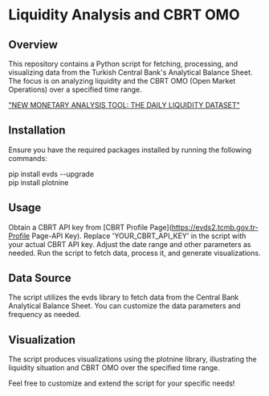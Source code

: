 
# Liquidity Analysis and CBRT OMO

## Overview

This repository contains a Python script for fetching, processing, and visualizing data from the Turkish Central Bank's Analytical Balance Sheet. The focus is on analyzing liquidity and the CBRT OMO (Open Market Operations) over a specified time range.

["NEW MONETARY ANALYSIS TOOL: THE DAILY LIQUIDITY DATASET"](https://www.researchgate.net/publication/342637770_NEW_MONETARY_ANALYSIS_TOOL_THE_DAILY_LIQUIDITY_DATASET)

## Installation

Ensure you have the required packages installed by running the following commands:

pip install evds --upgrade <br>
pip install plotnine


## Usage

Obtain a CBRT API key from [CBRT Profile Page](https://evds2.tcmb.gov.tr-Profile Page-API Key).
Replace 'YOUR_CBRT_API_KEY' in the script with your actual CBRT API key.
Adjust the date range and other parameters as needed.
Run the script to fetch data, process it, and generate visualizations.

## Data Source
The script utilizes the evds library to fetch data from the Central Bank Analytical Balance Sheet. You can customize the data parameters and frequency as needed.

## Visualization
The script produces visualizations using the plotnine library, illustrating the liquidity situation and CBRT OMO over the specified time range.


Feel free to customize and extend the script for your specific needs!
